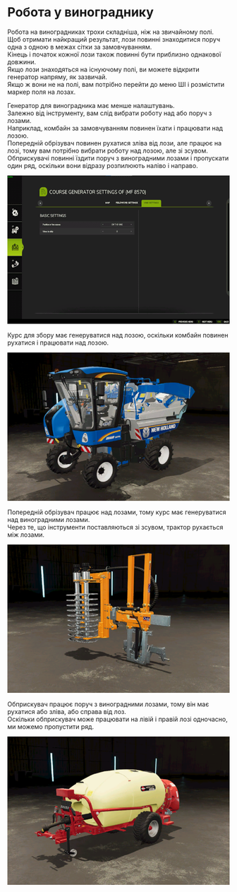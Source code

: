 # Робота у винограднику

  
Робота на виноградниках трохи складніша, ніж на звичайному полі.  
Щоб отримати найкращий результат, лози повинні знаходитися поруч одна з одною в межах сітки за замовчуванням.  
Кінець і початок кожної лози також повинні бути приблизно однакової довжини.  
Якщо лози знаходяться на існуючому полі, ви можете відкрити генератор напряму, як зазвичай.  
Якщо ж вони не на полі, вам потрібно перейти до меню ШІ і розмістити маркер поля на лозах.  

  
Генератор для виноградника має менше налаштувань.  
Залежно від інструменту, вам слід вибрати роботу над або поруч з лозами.  
Наприклад, комбайн за замовчуванням повинен їхати і працювати над лозою.  
     Попередній обрізувач повинен рухатися зліва від лози, але працює на лозі, тому вам потрібно вибрати роботу над лозою, але зі зсувом.  
     Обприскувачі повинні їздити поруч з виноградними лозами і пропускати один ряд, оскільки вони відразу розпилюють наліво і направо.  

![Image](../assets/images/vineworkgen_0_0_765_510.png)

  
Курс для збору має генеруватися над лозою, оскільки комбайн повинен рухатися і працювати над лозою.  

![Image](../assets/images/vineworkharvest_0_0_765_510.png)

  
Попередній обрізувач працює над лозами, тому курс має генеруватися над виноградними лозами.  
Через те, що інструменти поставляються зі зсувом, трактор рухається між лозами.  

![Image](../assets/images/vineworkpruner_0_0_765_510.png)

  
Обприскувач працює поруч з виноградними лозами, тому він має рухатися або зліва, або справа від лоз.  
Оскільки обприскувач може працювати на лівій і правій лозі одночасно, ми можемо пропустити ряд.  

![Image](../assets/images/vineworkspray_0_0_765_510.png)

